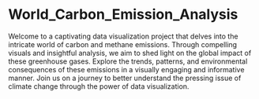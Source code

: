 # World_Carbon_Emission_Analysis
Welcome to a captivating data visualization project that delves into the intricate world of carbon and methane emissions. Through compelling visuals and insightful analysis, we aim to shed light on the global impact of these greenhouse gases. Explore the trends, patterns, and environmental consequences of these emissions in a visually engaging and informative manner. Join us on a journey to better understand the pressing issue of climate change through the power of data visualization.
